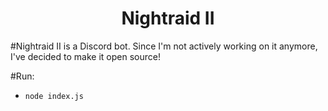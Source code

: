 <h1 align="center">Nightraid II</h1>

#Nightraid II is a Discord bot. Since I'm not actively working on it anymore, I've decided to make it open source!

#Run:
* `node index.js`
